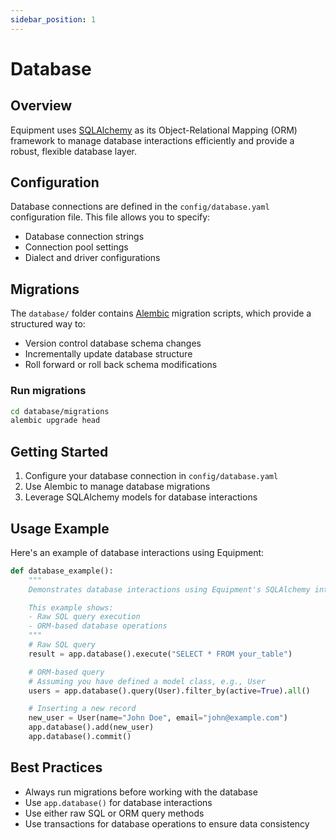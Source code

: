 ```yaml
---
sidebar_position: 1
---
```


# Database

## Overview
Equipment uses [SQLAlchemy](https://www.sqlalchemy.org) as its Object-Relational Mapping (ORM) framework to manage database interactions efficiently and provide a robust, flexible database layer.

## Configuration
Database connections are defined in the `config/database.yaml` configuration file. This file allows you to specify:
- Database connection strings
- Connection pool settings
- Dialect and driver configurations

## Migrations
The `database/` folder contains [Alembic](https://alembic.sqlalchemy.org) migration scripts, which provide a structured way to:
- Version control database schema changes
- Incrementally update database structure
- Roll forward or roll back schema modifications

### Run migrations

```bash
cd database/migrations
alembic upgrade head
```

## Getting Started
1. Configure your database connection in `config/database.yaml`
2. Use Alembic to manage database migrations
3. Leverage SQLAlchemy models for database interactions

## Usage Example

Here's an example of database interactions using Equipment:

```python
def database_example():
    """
    Demonstrates database interactions using Equipment's SQLAlchemy integration.

    This example shows:
    - Raw SQL query execution
    - ORM-based database operations
    """
    # Raw SQL query
    result = app.database().execute("SELECT * FROM your_table")

    # ORM-based query
    # Assuming you have defined a model class, e.g., User
    users = app.database().query(User).filter_by(active=True).all()

    # Inserting a new record
    new_user = User(name="John Doe", email="john@example.com")
    app.database().add(new_user)
    app.database().commit()
```

## Best Practices
- Always run migrations before working with the database
- Use `app.database()` for database interactions
- Use either raw SQL or ORM query methods
- Use transactions for database operations to ensure data consistency
